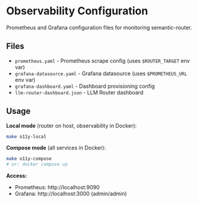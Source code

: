 # Observability Configuration

Prometheus and Grafana configuration files for monitoring semantic-router.

## Files

- `prometheus.yaml` - Prometheus scrape config (uses `$ROUTER_TARGET` env var)
- `grafana-datasource.yaml` - Grafana datasource (uses `$PROMETHEUS_URL` env var)
- `grafana-dashboard.yaml` - Dashboard provisioning config
- `llm-router-dashboard.json` - LLM Router dashboard

## Usage

**Local mode** (router on host, observability in Docker):

```bash
make o11y-local
```

**Compose mode** (all services in Docker):

```bash
make o11y-compose
# or: docker compose up
```

**Access:**

- Prometheus: http://localhost:9090
- Grafana: http://localhost:3000 (admin/admin)
